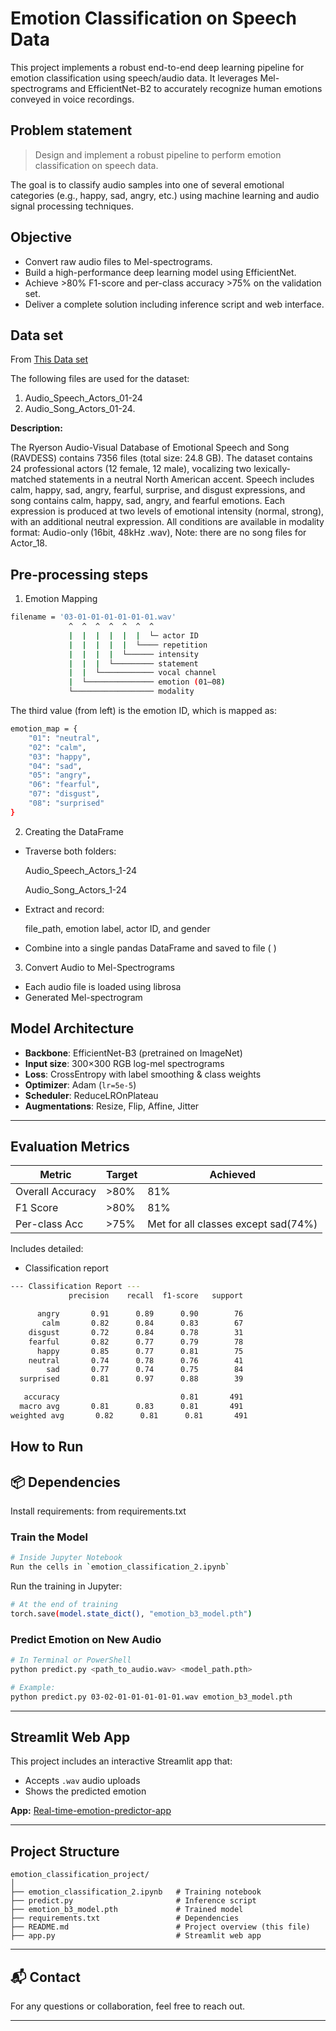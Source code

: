
# Emotion Classification on Speech Data

This project implements a robust end-to-end deep learning pipeline for emotion classification using speech/audio data. It leverages Mel-spectrograms and EfficientNet-B2 to accurately recognize human emotions conveyed in voice recordings.


## Problem statement
> Design and implement a robust pipeline to perform emotion classification on speech data.

The goal is to classify audio samples into one of several emotional categories (e.g., happy, sad, angry, etc.) using machine learning and audio signal processing techniques.

## Objective
- Convert raw audio files to Mel-spectrograms.
- Build a high-performance deep learning model using EfficientNet.
- Achieve >80% F1-score and per-class accuracy >75% on the validation set.
- Deliver a complete solution including inference script and web interface.

## Data set
From [This Data set](https://zenodo.org/records/1188976#.XCx-tc9KhQI)

The following files are used for the  dataset:
1. Audio_Speech_Actors_01-24
2. Audio_Song_Actors_01-24.

**Description:**

The Ryerson Audio-Visual Database of Emotional Speech and Song (RAVDESS) contains 7356 files (total size: 24.8 GB). The dataset contains 24 professional actors (12 female, 12 male), vocalizing two lexically-matched statements in a neutral North American accent. Speech includes calm, happy, sad, angry, fearful, surprise, and disgust expressions, and song contains calm, happy, sad, angry, and fearful emotions. Each expression is produced at two levels of emotional intensity (normal, strong), with an additional neutral expression. All conditions are available in modality format: Audio-only (16bit, 48kHz .wav),  Note: there are no song files for Actor_18.





## Pre-processing steps

1. Emotion Mapping
```bash
filename = '03-01-01-01-01-01-01.wav'
             ^  ^  ^  ^  ^  ^  ^
             |  |  |  |  |  |  └─ actor ID
             |  |  |  |  |  └──── repetition
             |  |  |  |  └────── intensity
             |  |  |  └───────── statement
             |  |  └──────────── vocal channel
             |  └─────────────── emotion (01–08)
             └────────────────── modality

```
The third value (from left) is the emotion ID, which is mapped as:

```bash
emotion_map = {
    "01": "neutral",
    "02": "calm",
    "03": "happy",
    "04": "sad",
    "05": "angry",
    "06": "fearful",
    "07": "disgust",
    "08": "surprised"
}
```
2. Creating the DataFrame

- Traverse both folders:

   Audio_Speech_Actors_1-24

   Audio_Song_Actors_1-24

- Extract and record:

  file_path, emotion label, actor ID, and gender

- Combine into a single pandas DataFrame and saved to file ( )

3. Convert Audio to Mel-Spectrograms
- Each audio file is loaded using librosa
- Generated Mel-spectrogram




## Model Architecture

- **Backbone**: EfficientNet-B3 (pretrained on ImageNet)
- **Input size**: 300×300 RGB log-mel spectrograms
- **Loss**: CrossEntropy with label smoothing & class weights
- **Optimizer**: Adam (`lr=5e-5`)
- **Scheduler**: ReduceLROnPlateau
- **Augmentations**: Resize, Flip, Affine, Jitter

---



## Evaluation Metrics

| Metric          | Target       | Achieved   |
|-----------------|--------------|------------|
| Overall Accuracy| >80%         | 81%         |
| F1 Score        | >80%         |  81%       |
| Per-class Acc   | >75%         | Met for all classes except sad(74%) |

Includes detailed:
- Classification report
 ```bash
--- Classification Report ---
              precision    recall  f1-score   support

       angry       0.91      0.89      0.90        76
        calm       0.82      0.84      0.83        67
     disgust       0.72      0.84      0.78        31
     fearful       0.82      0.77      0.79        78
       happy       0.85      0.77      0.81        75
     neutral       0.74      0.78      0.76        41
         sad       0.77      0.74      0.75        84
   surprised       0.81      0.97      0.88        39

    accuracy                           0.81       491
   macro avg       0.81      0.83      0.81       491
weighted avg       0.82      0.81      0.81       491
```



## How to Run
## 📦 Dependencies

Install requirements: from requirements.txt

### Train the Model
```bash
# Inside Jupyter Notebook
Run the cells in `emotion_classification_2.ipynb`
```
Run the training in Jupyter:
```bash
# At the end of training
torch.save(model.state_dict(), "emotion_b3_model.pth")
```

### Predict Emotion on New Audio
```bash
# In Terminal or PowerShell
python predict.py <path_to_audio.wav> <model_path.pth>

# Example:
python predict.py 03-02-01-01-01-01-01.wav emotion_b3_model.pth
```
---

## Streamlit Web App

This project includes an interactive Streamlit app that:
- Accepts `.wav` audio uploads
- Shows the predicted emotion

**App:**
[Real-time-emotion-predictor-app](https://real-time-emotion-predictor.streamlit.app/)

---

##  Project Structure

```
emotion_classification_project/
│
├── emotion_classification_2.ipynb   # Training notebook
├── predict.py                       # Inference script
├── emotion_b3_model.pth             # Trained model
├── requirements.txt                 # Dependencies
├── README.md                        # Project overview (this file)
├── app.py                           # Streamlit web app
```

---

## 📬 Contact

For any questions or collaboration, feel free to reach out.

---
